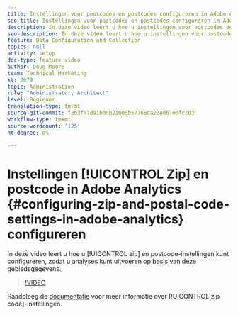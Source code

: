 ```yaml
---
title: Instellingen voor postcodes en postcodes configureren in Adobe Analytics
seo-title: Instellingen voor postcodes en postcodes configureren in Adobe Analytics
description: In deze video leert u hoe u instellingen voor postcodes en ZIP-adressen kunt configureren, zodat u analyses kunt uitvoeren op basis van deze gegevens.
seo-description: In deze video leert u hoe u instellingen voor postcodes en ZIP-adressen kunt configureren, zodat u analyses kunt uitvoeren op basis van deze gegevens.
feature: Data Configuration and Collection
topics: null
activity: setup
doc-type: feature video
author: Doug Moore
team: Technical Marketing
kt: 2679
topic: Administration
role: "Administrator, Architect"
level: Beginner
translation-type: tm+mt
source-git-commit: f3b3fa7d91b0cb21005b57768ca23ed6700fcc03
workflow-type: tm+mt
source-wordcount: '125'
ht-degree: 0%

---
```



# Instellingen [!UICONTROL Zip] en postcode in Adobe Analytics {#configuring-zip-and-postal-code-settings-in-adobe-analytics} configureren

In deze video leert u hoe u [!UICONTROL zip] en postcode-instellingen kunt configureren, zodat u analyses kunt uitvoeren op basis van deze gebiedsgegevens.

>[!VIDEO](https://video.tv.adobe.com/v/27051/?quality=12)

Raadpleeg de [documentatie](https://marketing.adobe.com/resources/help/en_US/reference/reports_zip.html) voor meer informatie over [!UICONTROL zip code]-instellingen.
